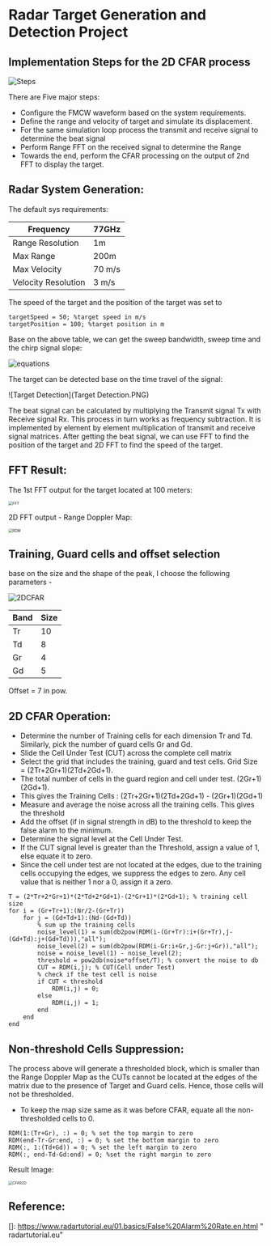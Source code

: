 # Radar Target Generation and Detection Project

## Implementation Steps for the 2D CFAR process

![Steps](Steps.PNG)

There are Five major steps:

- Configure the FMCW waveform based on the system requirements.
- Define the range and velocity of target and simulate its displacement.
- For the same simulation loop process the transmit and receive signal to determine the beat signal
- Perform Range FFT on the received signal to determine the Range
- Towards the end, perform the CFAR processing on the output of 2nd FFT to display the target.

## Radar System Generation:

The default sys requirements:

| Frequency           | 77GHz  |
| ------------------- | ------ |
| Range Resolution    | 1m     |
| Max Range           | 200m   |
| Max Velocity        | 70 m/s |
| Velocity Resolution | 3 m/s  |

The speed of the target and the position of the target was set to 

```
targetSpeed = 50; %target speed in m/s
targetPosition = 100; %target position in m
```

Base on the above table, we can get the sweep bandwidth, sweep time and the chirp signal slope:

![equations](equations.PNG)

The target can be detected base on the time travel of the signal:

![Target Detection](Target Detection.PNG)

The beat signal can be calculated by multiplying the Transmit signal Tx with Receive signal Rx. This process in turn works as frequency subtraction. It is implemented by element by element multiplication of transmit and receive signal matrices. After getting the beat signal, we can use FFT to find the position of the target and 2D FFT to find the speed of the target.

## FFT Result:

The 1st FFT output for the target located at 100 meters:

<img src="FFT.png" alt="FFT" style="zoom:50%;" />

2D FFT output - Range Doppler Map:

<img src="RDM.png" alt="RDM" style="zoom:50%;" />



## Training, Guard cells and offset selection

base on the size and the shape of the peak, I choose the following parameters -

![2DCFAR](2DCFAR.PNG)

| Band | Size |
| ---- | ---- |
| Tr   | 10   |
| Td   | 8    |
| Gr   | 4    |
| Gd   | 5    |

Offset = 7 in pow.

## 2D CFAR Operation:

- Determine the number of Training cells for each dimension Tr and Td. Similarly, pick the number of guard cells Gr and Gd.
- Slide the Cell Under Test (CUT) across the complete cell matrix
- Select the grid that includes the training, guard and test cells. Grid Size = (2Tr+2Gr+1)(2Td+2Gd+1).
- The total number of cells in the guard region and cell under test. (2Gr+1)(2Gd+1).
- This gives the Training Cells : (2Tr+2Gr+1)(2Td+2Gd+1) - (2Gr+1)(2Gd+1)
- Measure and average the noise across all the training cells. This gives the threshold
- Add the offset (if in signal strength in dB) to the threshold to keep the false alarm to the minimum.
- Determine the signal level at the Cell Under Test.
- If the CUT signal level is greater than the Threshold, assign a value of 1, else equate it to zero.
- Since the cell under test are not located at the edges, due to the training cells occupying the edges, we suppress the edges to zero. Any cell value that is neither 1 nor a 0, assign it a zero.

```
T = (2*Tr+2*Gr+1)*(2*Td+2*Gd+1)-(2*Gr+1)*(2*Gd+1); % training cell size
for i = (Gr+Tr+1):(Nr/2-(Gr+Tr))
    for j = (Gd+Td+1):(Nd-(Gd+Td))
        % sum up the training cells
        noise_level(1) = sum(db2pow(RDM(i-(Gr+Tr):i+(Gr+Tr),j-(Gd+Td):j+(Gd+Td))),"all");
        noise_level(2) = sum(db2pow(RDM(i-Gr:i+Gr,j-Gr:j+Gr)),"all");
        noise = noise_level(1) - noise_level(2);
        threshold = pow2db(noise*offset/T); % convert the noise to db
        CUT = RDM(i,j); % CUT(Cell under Test)
        % check if the test cell is noise
        if CUT < threshold
            RDM(i,j) = 0;
        else
            RDM(i,j) = 1;
        end
    end
end
```



## Non-threshold Cells Suppression:

The process above will generate a thresholded block, which is smaller than the Range Doppler Map as the CUTs cannot be located at the edges of the matrix due to the presence of Target and Guard cells. Hence, those cells will not be thresholded.

- To keep the map size same as it was before CFAR, equate all the non-thresholded cells to 0.

```
RDM(1:(Tr+Gr), :) = 0; % set the top margin to zero
RDM(end-Tr-Gr:end, :) = 0; % set the bottom margin to zero
RDM(:, 1:(Td+Gd)) = 0; % set the left margin to zero
RDM(:, end-Td-Gd:end) = 0; %set the right margin to zero
```

Result Image:

<img src="CFAR2D.png" alt="CFAR2D" style="zoom:50%;" />

## Reference:

[]: https://www.radartutorial.eu/01.basics/False%20Alarm%20Rate.en.html	" radartutorial.eu"

